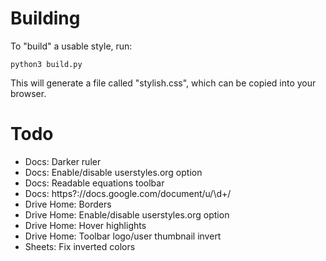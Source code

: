 # Building

To "build" a usable style, run:

    python3 build.py

This will generate a file called "stylish.css", which can be copied into your browser.

# Todo

 - Docs: Darker ruler
 - Docs: Enable/disable userstyles.org option
 - Docs: Readable equations toolbar
 - Docs: https?://docs.google.com/document/u/\d+/
 - Drive Home: Borders
 - Drive Home: Enable/disable userstyles.org option
 - Drive Home: Hover highlights
 - Drive Home: Toolbar logo/user thumbnail invert
 - Sheets: Fix inverted colors

